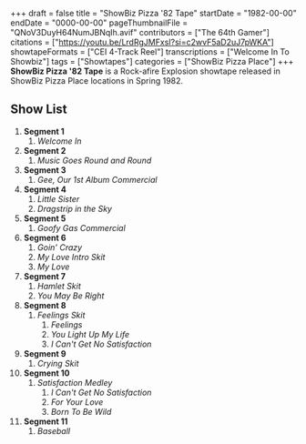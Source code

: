 +++
draft = false
title = "ShowBiz Pizza '82 Tape"
startDate = "1982-00-00"
endDate = "0000-00-00"
pageThumbnailFile = "QNoV3DuyH64NumJBNqIh.avif"
contributors = ["The 64th Gamer"]
citations = ["https://youtu.be/LrdRgJMFxsI?si=c2wvF5aD2uJ7pWKA"]
showtapeFormats = ["CEI 4-Track Reel"]
transcriptions = ["Welcome In To Showbiz"]
tags = ["Showtapes"]
categories = ["ShowBiz Pizza Place"]
+++
**ShowBiz Pizza '82 Tape** is a Rock-afire Explosion showtape released in ShowBiz Pizza Place locations in Spring 1982.

## Show List

1.  **Segment 1**
    1.  *Welcome In*
2.  **Segment 2**
    1.  *Music Goes Round and Round*
3.  **Segment 3**
    1.  *Gee, Our 1st Album Commercial*
4.  **Segment 4**
    1.  *Little Sister*
    2.  *Dragstrip in the Sky*
5.  **Segment 5**
    1.  *Goofy Gas Commercial*
6.  **Segment 6**
    1.  *Goin' Crazy*
    2.  *My Love Intro Skit*
    3.  *My Love*
7.  **Segment 7**
    1.  *Hamlet Skit*
    2.  *You May Be Right*
8.  **Segment 8**
    1.  *Feelings Skit*
        1.  *Feelings*
        2.  *You Light Up My Life*
        3.  *I Can't Get No Satisfaction*
9.  **Segment 9**
    1.  *Crying Skit*
10. **Segment 10**
    1.  *Satisfaction Medley*
        1.  *I Can't Get No Satisfaction*
        2.  *For Your Love*
        3.  *Born To Be Wild*
11. **Segment 11**
    1.  *Baseball*
